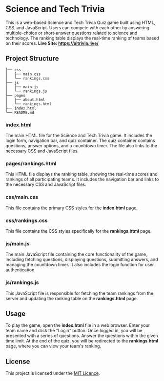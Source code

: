 # Science and Tech Trivia

This is a web-based Science and Tech Trivia Quiz game built using HTML, CSS, and JavaScript. Users can compete with each other by answering multiple-choice or short-answer questions related to science and technology. The ranking table displays the real-time ranking of teams based on their scores. **Live Site: https://aitrivia.live/**

## Project Structure

```
├── css
│   ├── main.css
│   └── rankings.css
├── js
│   ├── main.js
│   └── rankings.js
├── pages
│   ├── about.html
│   └── rankings.html
├── index.html
└── README.md
```
### <b>index.html</b>
The main HTML file for the Science and Tech Trivia game. It includes the login form, navigation bar, and quiz container. The quiz container contains questions, answer options, and a countdown timer. The file also links to the necessary CSS and JavaScript files.

### <b>pages/rankings.html</b>
This HTML file displays the ranking table, showing the real-time scores and rankings of all participating teams. It includes the navigation bar and links to the necessary CSS and JavaScript files.

### <b>css/main.css</b>
This file contains the primary CSS styles for the <b>index.html</b> page.

### <b>css/rankings.css</b>
This file contains the CSS styles specifically for the <b>rankings.html</b> page.

### <b>js/main.js</b>
The main JavaScript file containing the core functionality of the game, including fetching questions, displaying questions, submitting answers, and managing the countdown timer. It also includes the login function for user authentication.

### <b>js/rankings.js</b>
This JavaScript file is responsible for fetching the team rankings from the server and updating the ranking table on the <b>rankings.html</b> page.

## Usage

To play the game, open the <b>index.html</b> file in a web browser. Enter your team name and click the "Login" button. Once logged in, you will be presented with a series of questions. Answer the questions within the given time limit. At the end of the quiz, you will be redirected to the <b>rankings.html</b> page, where you can view your team's ranking.

## License
This project is licensed under the [MIT Licence](https://choosealicense.com/licenses/mit/).
